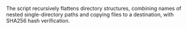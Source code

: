 

The script recursively flattens directory structures, combining names of nested single-directory paths and copying files to a destination, with SHA256 hash verification.

